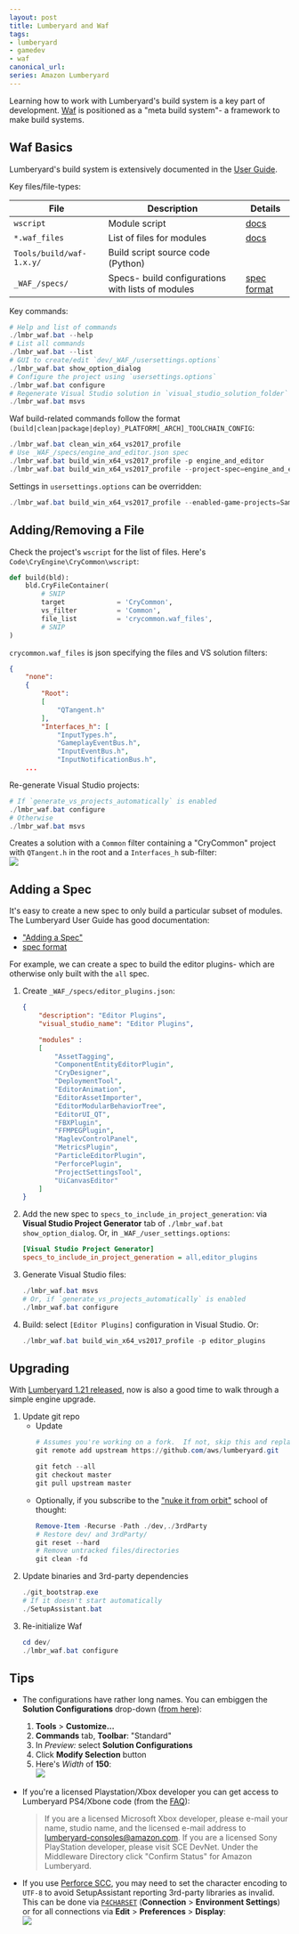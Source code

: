 ```yaml
---
layout: post
title: Lumberyard and Waf
tags:
- lumberyard
- gamedev
- waf
canonical_url: 
series: Amazon Lumberyard
---
```


Learning how to work with Lumberyard's build system is a key part of development.  [Waf](https://waf.io/) is positioned as a "meta build system"- a framework to make build systems.

## Waf Basics

Lumberyard's build system is extensively documented in the [User Guide](https://docs.aws.amazon.com/lumberyard/latest/userguide/waf-intro.html).

Key files/file-types:

| File | Description | Details
|-|-|-|
| `wscript` | Module script | [docs](https://docs.aws.amazon.com/lumberyard/latest/userguide/waf-files-module-files-wscript.html)
| `*.waf_files` | List of files for modules | [docs](https://docs.aws.amazon.com/lumberyard/latest/userguide/waf-files-filelist.html)
| `Tools/build/waf-1.x.y/` | Build script source code (Python)
| `_WAF_/specs/` | Specs- build configurations with lists of modules | [spec format]

Key commands:
```powershell
# Help and list of commands
./lmbr_waf.bat --help
# List all commands
./lmbr_waf.bat --list
# GUI to create/edit `dev/_WAF_/usersettings.options`
./lmbr_waf.bat show_option_dialog
# Configure the project using `usersettings.options`
./lmbr_waf.bat configure
# Regenerate Visual Studio solution in `visual_studio_solution_folder` (default: `dev/Solutions/`)
./lmbr_waf.bat msvs
```

Waf build-related commands follow the format `(build|clean|package|deploy)_PLATFORM[_ARCH]_TOOLCHAIN_CONFIG`:
```powershell
./lmbr_waf.bat clean_win_x64_vs2017_profile
# Use _WAF_/specs/engine_and_editor.json spec
./lmbr_waf.bat build_win_x64_vs2017_profile -p engine_and_editor
./lmbr_waf.bat build_win_x64_vs2017_profile --project-spec=engine_and_editor
```

Settings in `usersettings.options` can be overridden:
```powershell
./lmbr_waf.bat build_win_x64_vs2017_profile --enabled-game-projects=SamplesProject
```

## Adding/Removing a File

Check the project's `wscript` for the list of files.  Here's `Code\CryEngine\CryCommon\wscript`:
```python
def build(bld):
    bld.CryFileContainer(
        # SNIP
        target             = 'CryCommon',
        vs_filter          = 'Common',
        file_list          = 'crycommon.waf_files',
        # SNIP
)
```

`crycommon.waf_files` is json specifying the files and VS solution filters:
```json
{
    "none":
    {
        "Root":
        [
            "QTangent.h"
        ],
        "Interfaces_h": [
            "InputTypes.h",
            "GameplayEventBus.h",
            "InputEventBus.h",
            "InputNotificationBus.h",
    ...
```

Re-generate Visual Studio projects:
```powershell
# If `generate_vs_projects_automatically` is enabled
./lmbr_waf.bat configure
# Otherwise
./lmbr_waf.bat msvs
```

Creates a solution with a `Common` filter containing a "CryCommon" project with `QTangent.h` in the root and a `Interfaces_h` sub-filter:  
![](/assets/lmbr_vs_waf_files.png)

## Adding a Spec

It's easy to create a new spec to only build a particular subset of modules.  The Lumberyard User Guide has good documentation:
- ["Adding a Spec"](https://docs.aws.amazon.com/lumberyard/latest/userguide/waf-using-spec.html)
- [spec format]

For example, we can create a spec to build the editor plugins- which are otherwise only built with the `all` spec.

1. Create `_WAF_/specs/editor_plugins.json`:
    ```json
    {
        "description": "Editor Plugins",
        "visual_studio_name": "Editor Plugins",

        "modules" :
        [
            "AssetTagging",
            "ComponentEntityEditorPlugin",
            "CryDesigner",
            "DeploymentTool",
            "EditorAnimation",
            "EditorAssetImporter",
            "EditorModularBehaviorTree",
            "EditorUI_QT",
            "FBXPlugin",
            "FFMPEGPlugin",
            "MaglevControlPanel",
            "MetricsPlugin",
            "ParticleEditorPlugin",
            "PerforcePlugin",
            "ProjectSettingsTool",
            "UiCanvasEditor"
        ]
    }
    ```
1. Add the new spec to `specs_to_include_in_project_generation`: via __Visual Studio Project Generator__ tab of `./lmbr_waf.bat show_option_dialog`.  Or, in `_WAF_/user_settings.options`:
    ```ini
    [Visual Studio Project Generator]
    specs_to_include_in_project_generation = all,editor_plugins
    ```
1. Generate Visual Studio files:
    ```powershell
    ./lmbr_waf.bat msvs
    # Or, if `generate_vs_projects_automatically` is enabled
    ./lmbr_waf.bat configure
    ```
1. Build: select `[Editor Plugins]` configuration in Visual Studio.  Or:
    ```powershell
    ./lmbr_waf.bat build_win_x64_vs2017_profile -p editor_plugins
    ```

## Upgrading

With [Lumberyard 1.21 released](https://forums.awsgametech.com/t/lumberyard-release-notes-beta-1-21-september-2019/), now is also a good time to walk through a simple engine upgrade.

1. Update git repo
    - Update
        ```powershell
        # Assumes you're working on a fork.  If not, skip this and replace `upsteam` with `origin`
        git remote add upstream https://github.com/aws/lumberyard.git

        git fetch --all
        git checkout master
        git pull upstream master
        ```
    - Optionally, if you subscribe to the ["nuke it from orbit"](https://www.google.com/search?q=nuke+it+from+orbit) school of thought:
        ```powershell
        Remove-Item -Recurse -Path ./dev,./3rdParty
        # Restore dev/ and 3rdParty/
        git reset --hard
        # Remove untracked files/directories
        git clean -fd
        ```
1. Update binaries and 3rd-party dependencies
    ```powershell
    ./git_bootstrap.exe
    # If it doesn't start automatically
    ./SetupAssistant.bat
    ```
1. Re-initialize Waf
    ```powershell
    cd dev/
    ./lmbr_waf.bat configure
    ```

## Tips

- The configurations have rather long names.  You can embiggen the __Solution Configurations__ drop-down ([from here](https://visualstudioextensions.vlasovstudio.com/2014/08/14/adjusting-the-width-of-solution-configurations-drop-down-list-in-the-visual-studio-toolbar/)):

    1. __Tools__ > __Customize...__  
    1. __Commands__ tab, __Toolbar__: "Standard"
    1. In _Preview:_ select __Solution Configurations__
    1. Click __Modify Selection__ button
    1. Here's _Width_ of  __150__:  
    ![](/assets/lmbr_vs_sln_config.png)


- If you're a licensed Playstation/Xbox developer you can get access to Lumberyard PS4/Xbone code (from the [FAQ](https://aws.amazon.com/lumberyard/faq/#Q._How_do_I_get_started_with_Xbox_and_PlayStation_game_development.3F)):

    > If you are a licensed Microsoft Xbox developer, please e-mail your name, studio name, and the licensed e-mail address to lumberyard-consoles@amazon.com. If you are a licensed Sony PlayStation developer, please visit SCE DevNet. Under the Middleware Directory click "Confirm Status" for Amazon Lumberyard.

- If you use [Perforce SCC](https://www.perforce.com), you may need to set the character encoding to `UTF-8` to avoid SetupAssistant reporting 3rd-party libraries as invalid.  This can be done via [`P4CHARSET`](https://www.perforce.com/manuals/v18.1/cmdref/Content/CmdRef/P4CHARSET.html) (__Connection__ > __Environment Settings__) or for all connections via __Edit__ > __Preferences__ > __Display__:  
![](/assets/p4_pref_utf8.png)

[spec format]: https://docs.aws.amazon.com/lumberyard/latest/userguide/waf-files-spec-file.html
